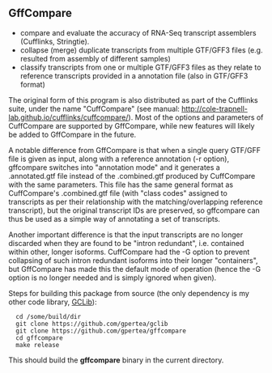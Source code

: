 ## GffCompare
* compare and evaluate the accuracy of RNA-Seq transcript assemblers (Cufflinks, Stringtie). 
* collapse (merge) duplicate transcripts from multiple GTF/GFF3 files (e.g. resulted from assembly of different samples)
* classify transcripts from one or multiple GTF/GFF3 files as they relate to reference transcripts provided in a
annotation file (also in GTF/GFF3 format)

The original form of this program is also distributed as part of the Cufflinks suite, under the name "CuffCompare" 
(see manual: http://cole-trapnell-lab.github.io/cufflinks/cuffcompare/). Most of the options and parameters of CuffCompare
are supported by GffCompare, while new features will likely be added to GffCompare in the future.

A notable difference from GffCompare is that when a single query GTF/GFF file is given as input, along with a reference annotation (-r option),
gffcompare switches into "annotation mode" and it generates a .annotated.gtf file instead of the .combined.gtf produced by CuffCompare with the 
same parameters. This file has the same general format as CuffCompare's .combined.gtf file (with "class codes" assigned to transcripts as per 
their relationship with the matching/overlapping reference transcript),  but the original transcript IDs are preserved, so gffcompare can thus 
be used as a simple way of annotating a set of transcripts.

Another important difference is that the input transcripts are no longer discarded when they are found to be "intron redundant", i.e. 
contained within other, longer isoforms. CuffCompare had the -G option to prevent collapsing of such intron redundant isoforms into 
their longer "containers", but GffCompare has made this the default mode of operation (hence the -G option is no longer needed 
and is simply ignored when given).


Steps for building this package from source (the only dependency is my other code library, [GCLib](../../../gclib)):
```
  cd /some/build/dir
  git clone https://github.com/gpertea/gclib
  git clone https://github.com/gpertea/gffcompare
  cd gffcompare
  make release
```
This should build the **gffcompare** binary in the current directory.



